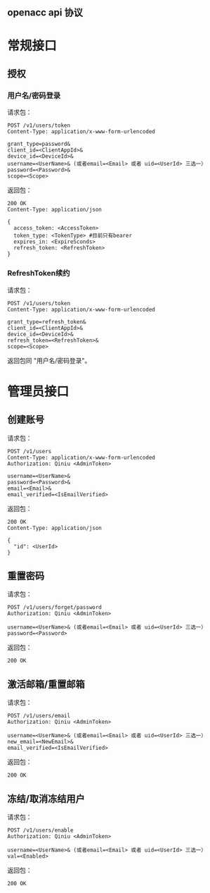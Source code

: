 openacc api 协议
---------

# 常规接口

## 授权

### 用户名/密码登录

请求包：

```
POST /v1/users/token
Content-Type: application/x-www-form-urlencoded

grant_type=password&
client_id=<ClientAppId>&
device_id=<DeviceId>&
username=<UserName>& (或者email=<Email> 或者 uid=<UserId> 三选一）
password=<Password>&
scope=<Scope>
```

返回包：

```
200 OK
Content-Type: application/json

{
  access_token: <AccessToken>
  token_type: <TokenType> #目前只有bearer
  expires_in: <ExpireSconds>
  refresh_token: <RefreshToken>
}
```

### RefreshToken续约

请求包：

```
POST /v1/users/token
Content-Type: application/x-www-form-urlencoded

grant_type=refresh_token&
client_id=<ClientAppId>&
device_id=<DeviceId>&
refresh_token=<RefreshToken>&
scope=<Scope>
```

返回包同 "用户名/密码登录"。


# 管理员接口

## 创建账号

请求包：

```
POST /v1/users
Content-Type: application/x-www-form-urlencoded
Authorization: Qiniu <AdminToken>

username=<UserName>&
password=<Password>&
email=<Email>&
email_verified=<IsEmailVerified>
```

返回包：

```
200 OK
Content-Type: application/json

{
  "id": <UserId>
}
```

## 重置密码

请求包：

```
POST /v1/users/forget/password
Authorization: Qiniu <AdminToken>

username=<UserName>& (或者email=<Email> 或者 uid=<UserId> 三选一）
password=<Password>
```

返回包：

```
200 OK
```

## 激活邮箱/重置邮箱

请求包：

```
POST /v1/users/email
Authorization: Qiniu <AdminToken>

username=<UserName>& (或者email=<Email> 或者 uid=<UserId> 三选一）
new_email=<NewEmail>&
email_verified=<IsEmailVerified>
```

返回包：

```
200 OK
```

## 冻结/取消冻结用户

请求包：

```
POST /v1/users/enable
Authorization: Qiniu <AdminToken>

username=<UserName>& (或者email=<Email> 或者 uid=<UserId> 三选一）
val=<Enabled>
```

返回包：

```
200 OK
```
